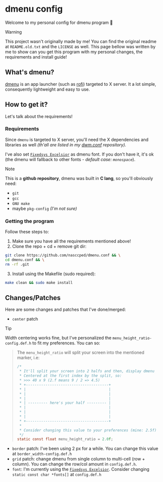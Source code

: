 dmenu config
============

Welcome to my personal config for dmenu program 🚀

> [!WARNING]
>
> This project wasn't originally made by me! You can find the
> original readme at `README.old.txt` and the `LICENSE` as well.
> This page bellow was written by me to show can you get this
> program with my personal changes, the requirements and install
> guide!

## What's dmenu?

[dmenu](https://wiki.archlinux.org/title/Dmenu) is an app launcher
(such as [rofi](https://github.com/davatorium/rofi)) targeted to X
server. It a lot simple, consequently lightweight and easy to use.

## How to get it?

Let's talk about the requirements!

### Requirements

Since `dmenu` is targeted to X server, you'll need the X dependencies
and libraries as well _(th'all are listed in my
[dwm.conf](https://github.com/nasccped/dwm.conf) repository)._

I've also set [`Fixedsys Excelsior`](https://github.com/ninjaaron/bitocra)
as dmenu font. If you don't have it, it's ok (the dmenu will fallback
to other fonts - _default case: `monospace`_).

> [!NOTE]
>
> This is a **github repository**, dmenu was built in **C lang**,
> so you'll obviously need:
> - `git`
> - `gcc`
> - `GNU make`
> - maybe `pkg-config` _(I'm not sure)_

### Getting the program

Follow these steps to:

1. Make sure you have all the requirements mentioned above!
2. Clone the repo + cd + remove git dir:
```sh
git clone https://github.com/nasccped/dmenu.conf && \
cd dmenu.conf && \
rm -rf .git
```
3. Install using the Makefile (sudo required):
```sh
make clean && sudo make install
```

## Changes/Patches

Here are some changes and patches that I've  done/merged:

- `center` patch
> [!TIP]
>
> Width centering works fine, but I've personalized the
> `menu_height_ratio-config.def.h` to fit my preferences. You can so:
>
> > The `menu_height_ratio` will split your screen into the mentioned
> > marker, i.e:
> > ```c
> > /*
> >  * It'll split your screen into 2 halfs and then, display dmenu
> >  * Centered at the first index by the split, so:
> >  * >>> 40 x 9 (2.f means 9 / 2 => 4.5)
> >  * +--------------------------------------+
> >  * |                                      |
> >  * |                                      |
> >  * |                                      |
> >  * | --------- here's your half --------- |
> >  * |                                      |
> >  * |                                      |
> >  * |                                      |
> >  * +--------------------------------------+
> >  *
> >  * Consider changing this value to your preferences (mine: 2.5f)
> >  */
> > static const float menu_height_ratio = 2.0f;
> > ```
- `border` patch: I've been using 2 px for a while. You can change
  this value at `border_width-config.def.h`
- `grid` patch: change dmenu from single column to multi-cell (row +
  column). You can change the row/col amount in `config.def.h`.
- `font`: I'm currently using the
  [`Fixedsys Excelsior`](https://github.com/ninjaaron/bitocra).
  Consider changing `static const char *fonts[]` at `config.def.h`
